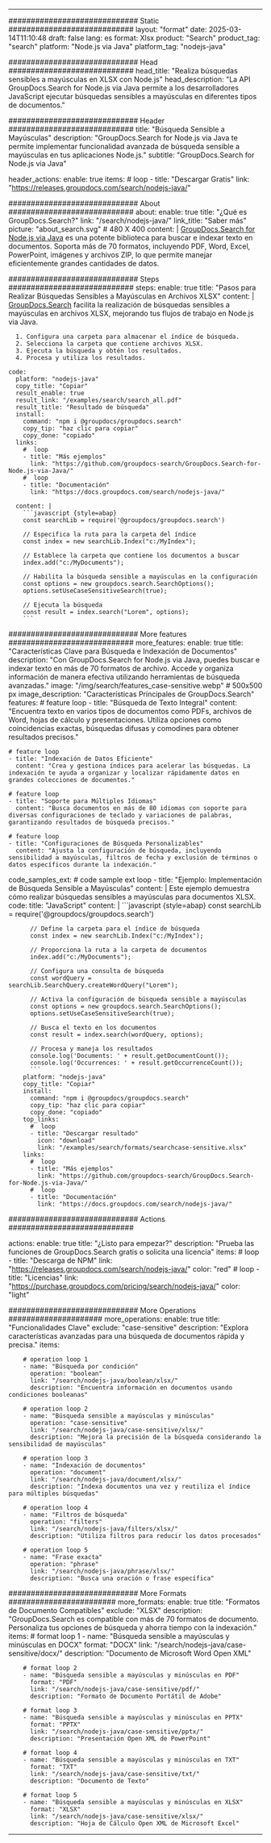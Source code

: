 
---
############################# Static ############################
layout: "format"
date:  2025-03-14T11:10:48
draft: false
lang: es
format: Xlsx
product: "Search"
product_tag: "search"
platform: "Node.js via Java"
platform_tag: "nodejs-java"

############################# Head ############################
head_title: "Realiza búsquedas sensibles a mayúsculas en XLSX con Node.js"
head_description: "La API GroupDocs.Search for Node.js via Java permite a los desarrolladores JavaScript ejecutar búsquedas sensibles a mayúsculas en diferentes tipos de documentos."

############################# Header ############################
title: "Búsqueda Sensible a Mayúsculas" 
description: "GroupDocs.Search for Node.js via Java te permite implementar funcionalidad avanzada de búsqueda sensible a mayúsculas en tus aplicaciones Node.js."
subtitle: "GroupDocs.Search for Node.js via Java" 

header_actions:
  enable: true
  items:
    #  loop
    - title: "Descargar Gratis"
      link: "https://releases.groupdocs.com/search/nodejs-java/"
      
############################# About ############################
about:
    enable: true
    title: "¿Qué es GroupDocs.Search?"
    link: "/search/nodejs-java/"
    link_title: "Saber más"
    picture: "about_search.svg" # 480 X 400
    content: |
       [GroupDocs.Search for Node.js via Java](/search/nodejs-java/) es una potente biblioteca para buscar e indexar texto en documentos. Soporta más de 70 formatos, incluyendo PDF, Word, Excel, PowerPoint, imágenes y archivos ZIP, lo que permite manejar eficientemente grandes cantidades de datos.

############################# Steps ############################
steps:
    enable: true
    title: "Pasos para Realizar Búsquedas Sensibles a Mayúsculas en Archivos XLSX"
    content: |
      [GroupDocs.Search](/search/nodejs-java/) facilita la realización de búsquedas sensibles a mayúsculas en archivos XLSX, mejorando tus flujos de trabajo en Node.js via Java.
      
      1. Configura una carpeta para almacenar el índice de búsqueda.
      2. Selecciona la carpeta que contiene archivos XLSX.
      3. Ejecuta la búsqueda y obtén los resultados.
      4. Procesa y utiliza los resultados.
   
    code:
      platform: "nodejs-java"
      copy_title: "Copiar"
      result_enable: true
      result_link: "/examples/search/search_all.pdf"
      result_title: "Resultado de búsqueda"
      install:
        command: "npm i @groupdocs/groupdocs.search"
        copy_tip: "haz clic para copiar"
        copy_done: "copiado"
      links:
        #  loop
        - title: "Más ejemplos"
          link: "https://github.com/groupdocs-search/GroupDocs.Search-for-Node.js-via-Java/"
        #  loop
        - title: "Documentación"
          link: "https://docs.groupdocs.com/search/nodejs-java/"
          
      content: |
        ```javascript {style=abap}
        const searchLib = require('@groupdocs/groupdocs.search')

        // Especifica la ruta para la carpeta del índice
        const index = new searchLib.Index("c:/MyIndex");

        // Establece la carpeta que contiene los documentos a buscar
        index.add("c:/MyDocuments");

        // Habilita la búsqueda sensible a mayúsculas en la configuración
        const options = new groupdocs.search.SearchOptions();
        options.setUseCaseSensitiveSearch(true);

        // Ejecuta la búsqueda
        const result = index.search("Lorem", options);
        ```            

############################# More features ############################
more_features:
  enable: true
  title: "Características Clave para Búsqueda e Indexación de Documentos"
  description: "Con GroupDocs.Search for Node.js via Java, puedes buscar e indexar texto en más de 70 formatos de archivo. Accede y organiza información de manera efectiva utilizando herramientas de búsqueda avanzadas."
  image: "/img/search/features_case-sensitive.webp" # 500x500 px
  image_description: "Características Principales de GroupDocs.Search"
  features:
    # feature loop
    - title: "Búsqueda de Texto Integral"
      content: "Encuentra texto en varios tipos de documentos como PDFs, archivos de Word, hojas de cálculo y presentaciones. Utiliza opciones como coincidencias exactas, búsquedas difusas y comodines para obtener resultados precisos."

    # feature loop
    - title: "Indexación de Datos Eficiente"
      content: "Crea y gestiona índices para acelerar las búsquedas. La indexación te ayuda a organizar y localizar rápidamente datos en grandes colecciones de documentos."

    # feature loop
    - title: "Soporte para Múltiples Idiomas"
      content: "Busca documentos en más de 80 idiomas con soporte para diversas configuraciones de teclado y variaciones de palabras, garantizando resultados de búsqueda precisos."

    # feature loop
    - title: "Configuraciones de Búsqueda Personalizables"
      content: "Ajusta la configuración de búsqueda, incluyendo sensibilidad a mayúsculas, filtros de fecha y exclusión de términos o datos específicos durante la indexación."
      
  code_samples_ext:
    # code sample ext loop
    - title: "Ejemplo: Implementación de Búsqueda Sensible a Mayúsculas"
      content: |
        Este ejemplo demuestra cómo realizar búsquedas sensibles a mayúsculas para documentos XLSX.
      code:
        title: "JavaScript"
        content: |
          ```javascript {style=abap}
          const searchLib = require('@groupdocs/groupdocs.search')
          
          // Define la carpeta para el índice de búsqueda
          const index = new searchLib.Index("c:/MyIndex");
              
          // Proporciona la ruta a la carpeta de documentos
          index.add("c:/MyDocuments");

          // Configura una consulta de búsqueda
          const wordQuery = searchLib.SearchQuery.createWordQuery("Lorem");

          // Activa la configuración de búsqueda sensible a mayúsculas
          const options = new groupdocs.search.SearchOptions();
          options.setUseCaseSensitiveSearch(true);

          // Busca el texto en los documentos
          const result = index.search(wordQuery, options);
          
          // Procesa y maneja los resultados
          console.log('Documents: ' + result.getDocumentCount());
          console.log('Occurrences: ' + result.getOccurrenceCount());
          ```
        platform: "nodejs-java"
        copy_title: "Copiar"
        install:
          command: "npm i @groupdocs/groupdocs.search"
          copy_tip: "haz clic para copiar"
          copy_done: "copiado"
        top_links:
          #  loop
          - title: "Descargar resultado"
            icon: "download"
            link: "/examples/search/formats/searchcase-sensitive.xlsx"
        links:
          #  loop
          - title: "Más ejemplos"
            link: "https://github.com/groupdocs-search/GroupDocs.Search-for-Node.js-via-Java/"
          #  loop
          - title: "Documentación"
            link: "https://docs.groupdocs.com/search/nodejs-java/"
            

            


############################# Actions ############################

actions:
  enable: true
  title: "¿Listo para empezar?"
  description: "Prueba las funciones de GroupDocs.Search gratis o solicita una licencia"
  items:
    #  loop
    - title: "Descarga de NPM"
      link: "https://releases.groupdocs.com/search/nodejs-java/"
      color: "red"
        #  loop
    - title: "Licencias"
      link: "https://purchase.groupdocs.com/pricing/search/nodejs-java/"
      color: "light"


############################# More Operations #####################
more_operations:
    enable: true
    title: "Funcionalidades Clave"
    exclude: "case-sensitive"
    description: "Explora características avanzadas para una búsqueda de documentos rápida y precisa."
    items: 
          
        # operation loop 1
        - name: "Búsqueda por condición"
          operation: "boolean"
          link: "/search/nodejs-java/boolean/xlsx/"
          description: "Encuentra información en documentos usando condiciones booleanas"

        # operation loop 2
        - name: "Búsqueda sensible a mayúsculas y minúsculas"
          operation: "case-sensitive"
          link: "/search/nodejs-java/case-sensitive/xlsx/"
          description: "Mejora la precisión de la búsqueda considerando la sensibilidad de mayúsculas"

        # operation loop 3
        - name: "Indexación de documentos"
          operation: "document"
          link: "/search/nodejs-java/document/xlsx/"
          description: "Indexa documentos una vez y reutiliza el índice para múltiples búsquedas"

        # operation loop 4
        - name: "Filtros de búsqueda"
          operation: "filters"
          link: "/search/nodejs-java/filters/xlsx/"
          description: "Utiliza filtros para reducir los datos procesados"

        # operation loop 5
        - name: "Frase exacta"
          operation: "phrase"
          link: "/search/nodejs-java/phrase/xlsx/"
          description: "Busca una oración o frase específica"
          
        
          
############################# More Formats ########################
more_formats:
    enable: true
    title: "Formatos de Documento Compatibles"
    exclude: "XLSX"
    description: "GroupDocs.Search es compatible con más de 70 formatos de documento. Personaliza tus opciones de búsqueda y ahorra tiempo con la indexación."
    items: 
        # format loop 1
        - name: "Búsqueda sensible a mayúsculas y minúsculas en DOCX"
          format: "DOCX"
          link: "/search/nodejs-java/case-sensitive/docx/"
          description: "Documento de Microsoft Word Open XML"
          
        # format loop 2
        - name: "Búsqueda sensible a mayúsculas y minúsculas en PDF"
          format: "PDF"
          link: "/search/nodejs-java/case-sensitive/pdf/"
          description: "Formato de Documento Portátil de Adobe"
          
        # format loop 3
        - name: "Búsqueda sensible a mayúsculas y minúsculas en PPTX"
          format: "PPTX"
          link: "/search/nodejs-java/case-sensitive/pptx/"
          description: "Presentación Open XML de PowerPoint"

        # format loop 4
        - name: "Búsqueda sensible a mayúsculas y minúsculas en TXT"
          format: "TXT"
          link: "/search/nodejs-java/case-sensitive/txt/"
          description: "Documento de Texto"
          
        # format loop 5
        - name: "Búsqueda sensible a mayúsculas y minúsculas en XLSX"
          format: "XLSX"
          link: "/search/nodejs-java/case-sensitive/xlsx/"
          description: "Hoja de Cálculo Open XML de Microsoft Excel"
  

---